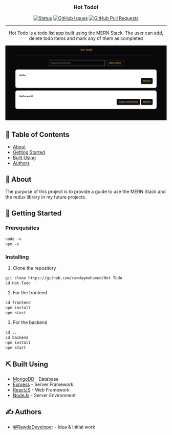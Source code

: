 <h3 align="center">Hot Todo!</h3>

<div align="center">

[![Status](https://img.shields.io/badge/status-active-success.svg)](https://github.com/rawda-developer/Hot-Todo)
[![GitHub Issues](https://img.shields.io/github/issues/kylelobo/The-Documentation-Compendium.svg)](https://github.com/rawda-developer/Hot-Todo/issues)
[![GitHub Pull Requests](https://img.shields.io/github/issues-pr/kylelobo/The-Documentation-Compendium.svg)](https://github.com/rawda-developer/Hot-Todo)

</div>

---

<p align="center"> Hot Todo is a todo list app built using the MERN Stack. The user can add, delete todo items and mark any of them as completed
    <br> 
</p>

![Hot todo](./imgs/hot-todo.png)

## 📝 Table of Contents

- [About](#about)
- [Getting Started](#getting_started)
- [Built Using](#built_using)
- [Authors](#authors)

## 🧐 About <a name = "about"></a>

The purpose of this project is to provide a guide to use the MERN Stack and the redux library in my future projects.

## 🏁 Getting Started <a name = "getting_started"></a>

### Prerequisites

```
node -v
npm -v
```

### Installing

1. Clone the repository

```
git clone https://github.com/rawdaymohamed/Hot-Todo
cd Hot-Todo
```

2. For the frontend

```
cd frontend
npm install
npm start
```

3. For the backend

```
cd ..
cd backend
npm install
npm start
```

## ⛏️ Built Using <a name = "built_using"></a>

- [MongoDB](https://www.mongodb.com/) - Database
- [Express](https://expressjs.com/) - Server Framework
- [ReactJS](https://create-react-app.dev/) - Web Framework
- [NodeJs](https://nodejs.org/en/) - Server Environment

## ✍️ Authors <a name = "authors"></a>

- [@RawdaDeveloper](https://github.com/rawdaymohamed/) - Idea & Initial work
